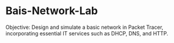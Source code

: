 # Bais-Network-Lab
Objective: Design and simulate a basic network in Packet Tracer, incorporating essential IT  services such as DHCP, DNS, and HTTP. 
